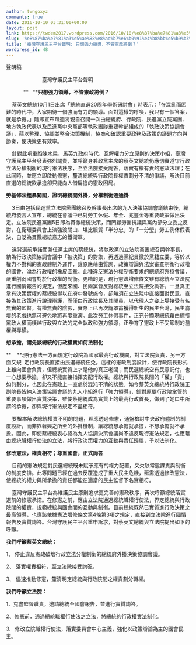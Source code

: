 ```yaml
---
author: twngoxyz
comments: true
date: 2016-10-10 03:31:00+00:00
layout: post
link: https://twdem2017.wordpress.com/2016/10/10/%e8%87%ba%e7%81%a3%e5%ae%88%e8%ad%b7%e6%b0%91%e4%b8%bb%e5%b9%b3%e5%8f%b0%e8%81%b2%e6%98%8e-%e5%8f%aa%e6%83%b3%e5%bc%b7%e5%8a%9b%e9%a0%98%e5%b0%8e%ef%bc%8c%e4%b8%8d%e7%ae%a1%e6%86%b2%e6%94%bf%e5%b0%87/
slug: '%e8%87%ba%e7%81%a3%e5%ae%88%e8%ad%b7%e6%b0%91%e4%b8%bb%e5%b9%b3%e5%8f%b0%e8%81%b2%e6%98%8e-%e5%8f%aa%e6%83%b3%e5%bc%b7%e5%8a%9b%e9%a0%98%e5%b0%8e%ef%bc%8c%e4%b8%8d%e7%ae%a1%e6%86%b2%e6%94%bf%e5%b0%87'
title: '臺灣守護民主平台聲明: 只想強力領導，不管憲政將倒？'
wordpress_id: 48
---
```


聲明稿

                         臺灣守護民主平台聲明

  


            **   ****只想強力領導，不管憲政將倒？**

  


    蔡英文總統10月1日出席「總統直選20周年學術研討會」時表示：「在混亂而困難的時代中，大家期待一個強而有力的領導。面對這樣的呼喚，我只有一個答案，就是承擔。」隨即宣布每週將親自召開一次由總統府、行政院、民進黨立院黨團、地方執政代表以及民進黨中央黨部等執政團隊重要幹部組成的「執政決策協調會議」，藉以整理、協調並整合決策機制，協商和確認重要政務及政策的議題方向與節奏，使決策更有效率。

  


    針對此項重蹈陳水扁、馬英九政府時代，瓦解權力分立原則的決策小組，臺灣守護民主平台發表強烈譴責，並呼籲身兼政黨主席的蔡英文總統仍應切實遵守行政立法分權制衡的現行憲法秩序，至立法院接受詢答，落實有權有責的憲政法理；在此同時，並應立即啟動修憲，釐清總統與行政院長權責劃分不清的爭議，解決目前直選的總統欲承擔卻只能向人借扁擔的憲政困局。

  


**勞基修法粗暴闖關，證明總統開外掛，分權制衡通通掛**

    3日由包括民進黨立法院黨團總召及幹事長出席的九人決策協調會議結束後，總統府發言人宣布，總統在會議中已對勞工休假、年金、兆豐金等重要政策做出決定。立法院民進黨團5日即為貫徹總統決策，而罔顧勞團抗議與黨內部分立委之反對，在衛環委員會上演強渡關山、堪比服貿「半分忠」的「一分瑩」勞工例休假表決，自貶為貫徹總統意志的鐵衛軍。

  


    違背選前承諾而兼任黨主席的蔡總統，將執政黨的立法院黨團總召與幹事長，納為行政決策協調會議中「被決策」的對象，再透過黨紀貫徹於黨籍立委，等於以權力不對稱的憲政體制外運作，讓原應藉由質詢、政策辯論與法案審查制衡行政權的國會，淪為行政權的橡皮圖章。此種違反憲法分權制衡要求的總統府外掛會議，嚴重削弱國會對於行政權的制衡。更糟的是，現行憲法增修條文雖有總統至立法院進行國情報告的規定，但歷來國、民兩黨皆反對總統至立法院接受詢答。一旦真正掌有決策實權的蔡總統得以在府中發號施令，卻無須在立法院中直接面對民意，直接為其政策進行說理辯護，而僅由行政院長及其閣員，以代理人之姿上場接受有名無實的監督，有權無責的陰影，實際上已再次籠罩甫獲得新生的民主台灣，民主崩壞的老戲也無可避免地將再度重演。此次勞工休假事件，正充分顯現總統藉由綜攬黨政大權而橫越行政與立法的完全執政和強力領導，正孕育了憲政上不受節制的濫權與專横。

  


**想承擔，請先談總統的行政權責如何法制化**

**    **現行憲法一方面規定行政院為國家最高行政機關，對立法院負責，另一方面又規  定行政院長直接由民選總統任免。這樣的憲政制度設計，使行政院長形式上雖向國會負責，但總統實質上才是他的真正老闆；而民選總統空有民意託付，也一心想要承擔，卻又不能直接指揮支配行政權。總統與行政院長間的「權」「責」如何劃分，也因此在憲政上一直處於混沌不清的狀態。如今蔡英文總統將行政院正副院長皆納入決策協調會議的九人小組進行「強力領導」，針對原屬行政院掌管的重要事項做出實質決策，雖使蔡總統成為實質上的最高行政首長，做到了她口中所謂的承擔，卻與現行憲法規定不盡相符。

  


    要根本解決總統權責不明的問題，理應透過修憲，通盤檢討中央政府體制的制度設計，而非靠著興之所至的外掛機制，讓總統想承擔就承擔，不想承擔就不承擔。因此，即使蔡總統衷心認為九人協調決策會議尚不違反現行憲法規定，也應藉由總統職權行使法的立法，將行政決策權力的互動與責任歸屬，予以法制化。

  


**修改憲法，權責相符；尊重國會，正式詢答**

    目前的憲法規定對民選總統既未賦予應有的權力配置，又欠缺常態課責與制衡的制度安排。此等問題已經在過去反覆造成了重大民主危機，亟需透過修改憲法，使總統的權力與所承擔的責任都能在適當的民主監督下名實相符。

  


    臺灣守護民主平台為維護民主原則追求更完善的憲政秩序，再次呼籲總統落實選前的修憲承諾。在修憲之前，應由立法院通過總統職權行使法，界定總統與行政院間的權責，規範總統與國會間的互動與制衡。目前總統既然已實質進行政決策之最高領導，也應該依據憲法增修條文第4條第3項之規定，直接到立法院進行國情報告及實質詢答。台灣守護民主平台重申訴求，對蔡英文總統與立法院提出如下的呼籲。

  


**我們呼籲蔡英文總統：**

1、 停止違反憲政破壞行政立法分權制衡的總統府外掛決策協調會議。

2、 落實權責相符，至立法院接受詢答。

3、 儘速推動修憲，釐清明定總統與行政院間之權責劃分職權。

  


**我們呼籲立法院：**

1、克盡監督職責，邀請總統至國會報告，並進行實質詢答。

2、修憲前，通過總統職權行使法之立法，將總統的行政權責法制化。

3.   修改立院職權行使法，落實委員會中心主義，強化以政策辯論為主的國會民主。

  


  


  

